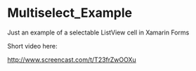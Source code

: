 # Multiselect_Example
Just an example of a selectable ListView cell in Xamarin Forms

Short video here:

http://www.screencast.com/t/T23frZwOOXu
